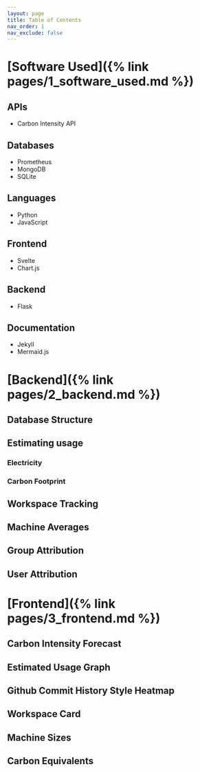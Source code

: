 ```yaml
---
layout: page
title: Table of Contents  
nav_order: 1
nav_exclude: false     
---
```


# [Software Used]({% link pages/1_software_used.md %})
## APIs
* Carbon Intensity API
## Databases
* Prometheus
* MongoDB
* SQLite
## Languages
* Python
* JavaScript
## Frontend
* Svelte
* Chart.js
## Backend
* Flask
## Documentation
* Jekyll
* Mermaid.js

# [Backend]({% link pages/2_backend.md %})
## Database Structure
## Estimating usage
### Electricity
### Carbon Footprint
## Workspace Tracking
## Machine Averages
## Group Attribution
## User Attribution


# [Frontend]({% link pages/3_frontend.md %})
## Carbon Intensity Forecast
## Estimated Usage Graph
## Github Commit History Style Heatmap
## Workspace Card
## Machine Sizes
## Carbon Equivalents



